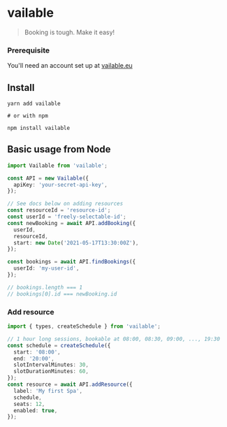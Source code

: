 # vailable

> Booking is tough. Make it easy!

### Prerequisite

You'll need an account set up at [vailable.eu](https://vailable.eu)

## Install

```
yarn add vailable

# or with npm

npm install vailable
```

## Basic usage from Node

```ts
import Vailable from 'vailable';

const API = new Vailable({
  apiKey: 'your-secret-api-key',
});

// See docs below on adding resources
const resourceId = 'resource-id';
const userId = 'freely-selectable-id';
const newBooking = await API.addBooking({
  userId,
  resourceId,
  start: new Date('2021-05-17T13:30:00Z'),
});

const bookings = await API.findBookings({
  userId: 'my-user-id',
});

// bookings.length === 1
// bookings[0].id === newBooking.id
```

### Add resource

```ts
import { types, createSchedule } from 'vailable';

// 1 hour long sessions, bookable at 08:00, 08:30, 09:00, ..., 19:30
const schedule = createSchedule({
  start: '08:00',
  end: '20:00',
  slotIntervalMinutes: 30,
  slotDurationMinutes: 60,
});
const resource = await API.addResource({
  label: 'My first Spa',
  schedule,
  seats: 12,
  enabled: true,
});
```
